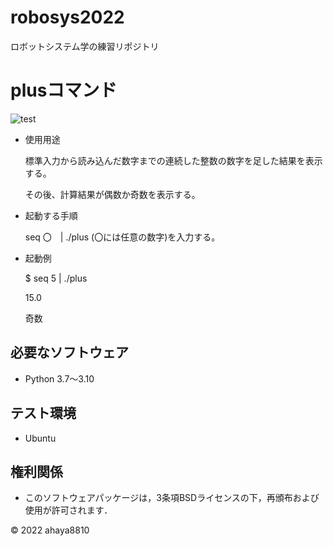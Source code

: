 # robosys2022

ロボットシステム学の練習リポジトリ

# plusコマンド

![test](https://github.com/ahaya8810/robosys2022/actions/workflows/test.yml/badge.svg)

* 使用用途

    標準入力から読み込んだ数字までの連続した整数の数字を足した結果を表示する。

    その後、計算結果が偶数か奇数を表示する。

* 起動する手順

     seq 〇　| ./plus     (〇には任意の数字)を入力する。

* 起動例

    $ seq 5 | ./plus

    15.0
 
    奇数

## 必要なソフトウェア
* Python 3.7〜3.10

## テスト環境
* Ubuntu

## 権利関係

  * このソフトウェアパッケージは，3条項BSDライセンスの下，再頒布および使用が許可されます．

© 2022 ahaya8810

